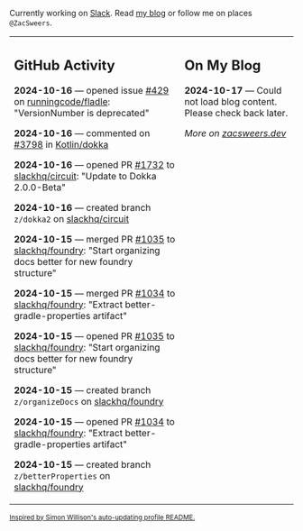 Currently working on [Slack](https://slack.com/). Read [my blog](https://zacsweers.dev/) or follow me on places `@ZacSweers`.

<table><tr><td valign="top" width="60%">

## GitHub Activity
<!-- githubActivity starts -->
**2024-10-16** — opened issue [#429](https://github.com/runningcode/fladle/issues/429) on [runningcode/fladle](https://github.com/runningcode/fladle): "VersionNumber is deprecated"

**2024-10-16** — commented on [#3798](https://github.com/Kotlin/dokka/issues/3798#issuecomment-2417792112) in [Kotlin/dokka](https://github.com/Kotlin/dokka)

**2024-10-16** — opened PR [#1732](https://github.com/slackhq/circuit/pull/1732) to [slackhq/circuit](https://github.com/slackhq/circuit): "Update to Dokka 2.0.0-Beta"

**2024-10-16** — created branch `z/dokka2` on [slackhq/circuit](https://github.com/slackhq/circuit)

**2024-10-15** — merged PR [#1035](https://github.com/slackhq/foundry/pull/1035) to [slackhq/foundry](https://github.com/slackhq/foundry): "Start organizing docs better for new foundry structure"

**2024-10-15** — merged PR [#1034](https://github.com/slackhq/foundry/pull/1034) to [slackhq/foundry](https://github.com/slackhq/foundry): "Extract better-gradle-properties artifact"

**2024-10-15** — opened PR [#1035](https://github.com/slackhq/foundry/pull/1035) to [slackhq/foundry](https://github.com/slackhq/foundry): "Start organizing docs better for new foundry structure"

**2024-10-15** — created branch `z/organizeDocs` on [slackhq/foundry](https://github.com/slackhq/foundry)

**2024-10-15** — opened PR [#1034](https://github.com/slackhq/foundry/pull/1034) to [slackhq/foundry](https://github.com/slackhq/foundry): "Extract better-gradle-properties artifact"

**2024-10-15** — created branch `z/betterProperties` on [slackhq/foundry](https://github.com/slackhq/foundry)
<!-- githubActivity ends -->
</td><td valign="top" width="40%">

## On My Blog
<!-- blog starts -->
**2024-10-17** — Could not load blog content. Please check back later.
<!-- blog ends -->
_More on [zacsweers.dev](https://zacsweers.dev/)_
</td></tr></table>

<sub><a href="https://simonwillison.net/2020/Jul/10/self-updating-profile-readme/">Inspired by Simon Willison's auto-updating profile README.</a></sub>